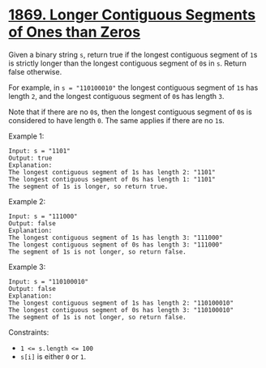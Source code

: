 [1869. Longer Contiguous Segments of Ones than Zeros](https://leetcode.com/problems/longer-contiguous-segments-of-ones-than-zeros/)
=====================================================

Given a binary string `s`, return true if the longest contiguous
segment of `1`s is strictly longer than the longest contiguous
segment of `0`s in `s`. Return false otherwise.

For example, in `s = "110100010"` the longest contiguous segment
of `1`s has length `2`, and the longest contiguous segment of
`0`s has length `3`.

Note that if there are no `0`s, then the longest contiguous segment of
`0`s is considered to have length `0`. The same applies if there are
no `1`s.

Example 1:
```
Input: s = "1101"
Output: true
Explanation:
The longest contiguous segment of 1s has length 2: "1101"
The longest contiguous segment of 0s has length 1: "1101"
The segment of 1s is longer, so return true.
```

Example 2:
```
Input: s = "111000"
Output: false
Explanation:
The longest contiguous segment of 1s has length 3: "111000"
The longest contiguous segment of 0s has length 3: "111000"
The segment of 1s is not longer, so return false.
```

Example 3:
```
Input: s = "110100010"
Output: false
Explanation:
The longest contiguous segment of 1s has length 2: "110100010"
The longest contiguous segment of 0s has length 3: "110100010"
The segment of 1s is not longer, so return false.
```

Constraints:
 - `1 <= s.length <= 100`
 - `s[i]` is either `0` or `1`.
